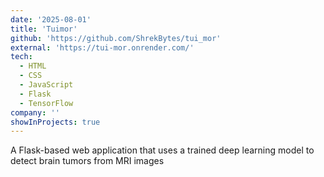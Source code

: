 ```yaml
---
date: '2025-08-01'
title: 'Tuimor'
github: 'https://github.com/ShrekBytes/tui_mor'
external: 'https://tui-mor.onrender.com/'
tech:
  - HTML
  - CSS
  - JavaScript
  - Flask
  - TensorFlow
company: ''
showInProjects: true
---
```


A Flask-based web application that uses a trained deep learning model to detect brain tumors from MRI images
